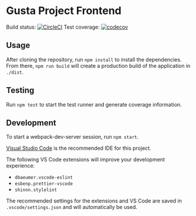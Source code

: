 # Gusta Project Frontend

Build status: [![CircleCI](https://circleci.com/gh/mixnjuice/frontend/tree/master.svg?style=svg)](https://circleci.com/gh/mixnjuice/frontend/tree/master)
Test coverage: [![codecov](https://codecov.io/gh/mixnjuice/frontend/branch/master/graph/badge.svg)](https://codecov.io/gh/mixnjuice/frontend)

## Usage

After cloning the repository, run `npm install` to install the dependencies. From there, `npm run build` will create a production build of the application in `./dist`.

## Testing

Run `npm test` to start the test runner and generate coverage information.

## Development

To start a webpack-dev-server session, run `npm start`.

[Visual Studio Code](https://code.visualstudio.com/) is the recommended IDE for this project.

The following VS Code extensions will improve your development experience:

- `dbaeumer.vscode-eslint`
- `esbenp.prettier-vscode`
- `shinnn.stylelint`

The recommended settings for the extensions and VS Code are saved in `.vscode/settings.json` and will automatically be used.
